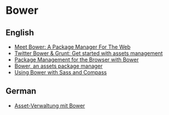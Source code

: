 Bower
=====

English
-------

-	[Meet Bower: A Package Manager For The Web](http://code.tutsplus.com/tutorials/meet-bower-a-package-manager-for-the-web--net-27774)
-	[Twitter Bower & Grunt: Get started with assets management](http://gpiot.com/blog/twitter-bower-grunt-get-started-with-assets-management/)
-	[Package Management for the Browser with Bower](http://www.sitepoint.com/package-management-for-the-browser-with-bower/)
-	[Bower, an assets package manager](http://www.synbioz.com/blog/bower)
-	[Using Bower with Sass and Compass](http://anthonyshort.me/using-bower-with-sass-and-compass/)

German
------

-	[Asset-Verwaltung mit Bower](http://yellowled.de/archiv/46/Asset-Verwaltung-mit-Bower.html)
